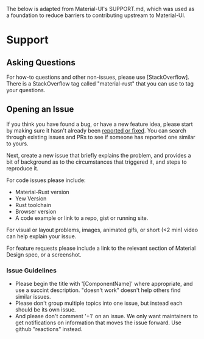 The below is adapted from Material-UI's SUPPORT.md, which was used as a foundation to reduce barriers to contributing upstream to Material-UI.

# Support

## Asking Questions

For how-to questions and other non-issues, please use [StackOverflow]. There is a StackOverflow tag called "material-rust" that you can use to tag your questions.

## Opening an Issue

If you think you have found a bug, or have a new feature idea, please start by making sure it hasn't already been [reported or fixed](https://github.com/rust-clientside/material-rust/issues?utf8=%E2%9C%93&q=is%3Aopen+is%3Aclosed). You can search through existing issues and PRs to see if someone has reported one similar to yours.

Next, create a new issue that briefly explains the problem, and provides a bit of background as to the circumstances that triggered it, and steps to reproduce it.

For code issues please include:
- Material-Rust version
- Yew Version
- Rust toolchain
- Browser version
- A code example or link to a repo, gist or running site.

For visual or layout problems, images, animated gifs, or short (<2 min) video can help explain your issue.

For feature requests please include a link to the relevant section of Material Design spec, or a screenshot.

### Issue Guidelines

- Please begin the title with '[ComponentName]' where appropriate, and use a succint description. "doesn't work" doesn't help others find similar issues.
- Please don't group multiple topics into one issue, but instead each should be its own issue.
- And please don't comment '+1' on an issue. We only want maintainers to get notifications on information that moves the issue forward. Use github "reactions" instead.
